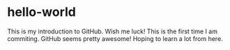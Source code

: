 # hello-world
This is my introduction to GitHub. Wish me luck!
This is the first time I am commiting. GitHub seems pretty awesome!
Hoping to learn a lot from here.
